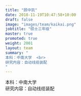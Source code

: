 ```yaml
---
title: "顾中凯"
date: 2018-11-19T10:47:58+10:00
draft: false
image: "images/team/kaikai.png"
jobtitle: "硕士三年级"
master: true
promoted: true
weight: 2001
layout: team
summary: "
本科：中南大学  <br>
研究内容：自动线缆装配
"
---
```

本科：中南大学  
研究内容：自动线缆装配

